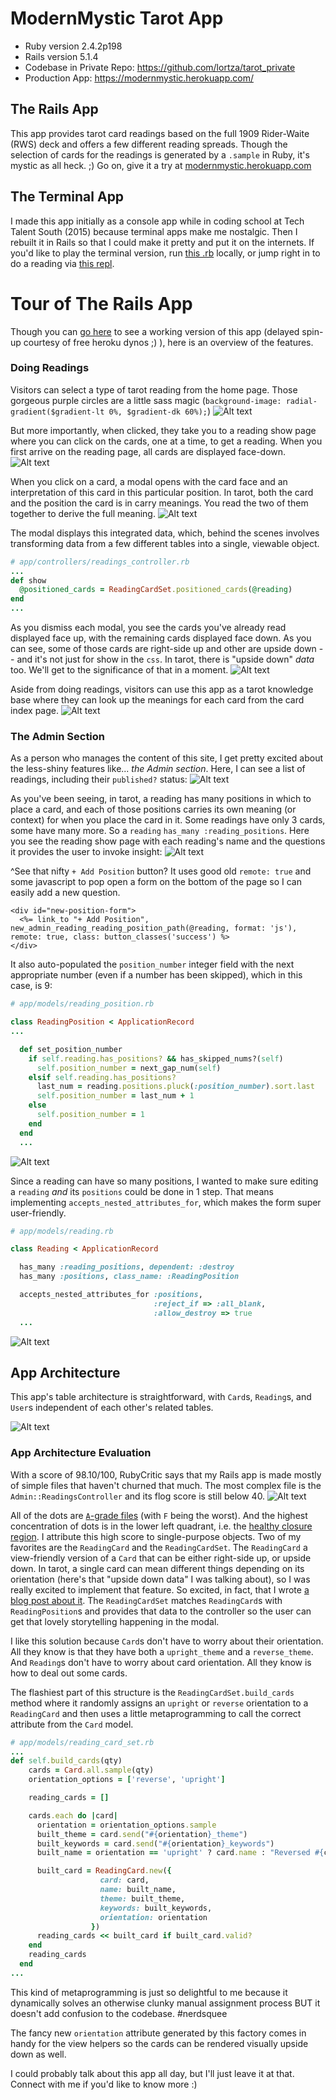 # ModernMystic Tarot App

* Ruby version 2.4.2p198
* Rails version 5.1.4
* Codebase in Private Repo: https://github.com/lortza/tarot_private
* Production App: https://modernmystic.herokuapp.com/

## The Rails App

This app provides tarot card readings based on the full 1909 Rider-Waite (RWS) deck and offers a few different reading spreads. Though the selection of cards for the readings is generated by a `.sample` in Ruby, it's mystic as all heck. ;) Go on, give it a try at [modernmystic.herokuapp.com](https://modernmystic.herokuapp.com/)

## The Terminal App

I made this app initially as a console app while in coding school at Tech Talent South (2015) because terminal apps make me nostalgic. Then I rebuilt it in Rails so that I could make it pretty and put it on the internets. If you'd like to play the terminal version, run [this .rb](https://github.com/lortza/tts-ruby-practice/blob/master/myprograms/tarot-refactor.rb) locally, or jump right in to do a reading via [this repl](https://repl.it/@lortz/tarotreadings).

# Tour of The Rails App
Though you can [go here](https://modernmystic.herokuapp.com/) to see a working version of this app (delayed spin-up courtesy of free heroku dynos ;) ), here is an overview of the features.

### Doing Readings
Visitors can select a type of tarot reading from the home page. Those gorgeous purple circles are a little sass magic (`background-image: radial-gradient($gradient-lt 0%, $gradient-dk 60%);`)
![Alt text](/screenshots/home.png?raw=true "Home Page")

But more importantly, when clicked, they take you to a reading show page where you can click on the cards, one at a time, to get a reading. When you first arrive on the reading page, all cards are displayed face-down.
![Alt text](/screenshots/reading_01.png?raw=true "New Reading")

When you click on a card, a modal opens with the card face and an interpretation of this card in this particular position. In tarot, both the card and the position the card is in carry meanings. You read the two of them together to derive the full meaning.
![Alt text](/screenshots/reading_02.png?raw=true "Seeing a card's interpretation during a reading")

The modal displays this integrated data, which, behind the scenes involves transforming data from a few different tables into a single, viewable object.

```ruby
# app/controllers/readings_controller.rb
...
def show
  @positioned_cards = ReadingCardSet.positioned_cards(@reading)
end
...
```

As you dismiss each modal, you see the cards you've already read displayed face up, with the remaining cards displayed face down. As you can see, some of those cards are right-side up and other are upside down -- and it's not just for show in the `css`. In tarot, there is "upside down" _data_ too. We'll get to the significance of that in a moment.
![Alt text](/screenshots/reading_03.png?raw=true "Seeing read cards as face-up and unread cards as face-down")

Aside from doing readings, visitors can use this app as a tarot knowledge base where they can look up the meanings for each card from the card index page.
![Alt text](/screenshots/card_details.png?raw=true "Sample card from the database with all card data details")

### The Admin Section
As a person who manages the content of this site, I get pretty excited about the less-shiny features like... _the Admin section_. Here, I can see a list of readings, including their `published?` status:
![Alt text](/screenshots/admin_reading_index.png?raw=true "Readings index page")

As you've been seeing, in tarot, a reading has many positions in which to place a card, and each of those positions carries its own meaning (or context) for when you place the card in it. Some readings have only 3 cards, some have many more. So a `reading` `has_many :reading_positions`. Here you see the reading show page with each reading's name and the questions it provides the user to invoke insight:
![Alt text](/screenshots/admin_reading_show.png?raw=true "Reading show page with all reading positions")

^See that nifty `+ Add Position` button? It uses good old `remote: true` and some javascript to pop open a form on the bottom of the page so I can easily add a new question.

```erb
<div id="new-position-form">
  <%= link_to "+ Add Position", new_admin_reading_reading_position_path(@reading, format: 'js'), remote: true, class: button_classes('success') %>
</div>
```

It also auto-populated the `position_number` integer field with the next appropriate number (even if a number has been skipped), which in this case, is 9:

```ruby
# app/models/reading_position.rb

class ReadingPosition < ApplicationRecord
...

  def set_position_number
    if self.reading.has_positions? && has_skipped_nums?(self)
      self.position_number = next_gap_num(self)
    elsif self.reading.has_positions?
      last_num = reading.positions.pluck(:position_number).sort.last
      self.position_number = last_num + 1
    else
      self.position_number = 1
    end
  end
  ...
```

![Alt text](/screenshots/admin_reading_show_form.png?raw=true "Reading show page with expanded new position form")

Since a reading can have so many positions, I wanted to make sure editing a `reading` _and_ its `positions` could be done in 1 step. That means implementing `accepts_nested_attributes_for`, which makes the form super user-friendly.

```ruby
# app/models/reading.rb

class Reading < ApplicationRecord

  has_many :reading_positions, dependent: :destroy
  has_many :positions, class_name: :ReadingPosition

  accepts_nested_attributes_for :positions,
                                :reject_if => :all_blank,
                                :allow_destroy => true
  ...
```

![Alt text](/screenshots/admin_reading_form.png?raw=true "Nested form for readings with reading_positions")

## App Architecture
This app's table architecture is straightforward, with `Card`s, `Reading`s, and `User`s independent of each other's related tables.

![Alt text](/screenshots/erd.png?raw=true "Schema ERD")

### App Architecture Evaluation
With a score of 98.10/100, RubyCritic says that my Rails app is made mostly of simple files that haven't churned that much. The most complex file is the `Admin::ReadingsController` and its flog score is still below 40.
![Alt text](/screenshots/rubycritic.png?raw=true "RubyCritic stats")

All of the dots are [`A`-grade files](https://github.com/whitesmith/rubycritic/blob/master/docs/core-metrics.md) (with `F` being the worst). And the highest concentration of dots is in the lower left quadrant, i.e. the [healthy closure region](https://github.com/chad/turbulence#hopefully-meaningful-metrics). I attribute this high score to single-purpose objects. Two of my favorites are the `ReadingCard` and the `ReadingCardSet`. The `ReadingCard` a view-friendly version of a `Card` that can be either right-side up, or upside down. In tarot, a single card can mean different things depending on its orientation (here's that "upside down data" I was talking about), so I was really excited to implement that feature. So excited, in fact, that I wrote [a blog post about it](http://lortza.github.io/2018/02/26/card-factory.html). The `ReadingCardSet` matches `ReadingCard`s with `ReadingPosition`s and provides that data to the controller so the user can get that lovely storytelling happening in the modal.

I like this solution because `Card`s don't have to worry about their orientation. All they know is that they have both a `upright_theme` and a `reverse_theme`. And `Reading`s don't have to worry about card orientation. All they know is how to deal out some cards.

The flashiest part of this structure is the `ReadingCardSet.build_cards` method where it randomly assigns an `upright` or `reverse` orientation to a `ReadingCard` and then uses a little metaprogramming to call the correct attribute from the `Card` model.

```ruby
# app/models/reading_card_set.rb
...
def self.build_cards(qty)
    cards = Card.all.sample(qty)
    orientation_options = ['reverse', 'upright']

    reading_cards = []

    cards.each do |card|
      orientation = orientation_options.sample
      built_theme = card.send("#{orientation}_theme")
      built_keywords = card.send("#{orientation}_keywords")
      built_name = orientation == 'upright' ? card.name : "Reversed #{card.name}"

      built_card = ReadingCard.new({
                    card: card,
                    name: built_name,
                    theme: built_theme,
                    keywords: built_keywords,
                    orientation: orientation
                  })
      reading_cards << built_card if built_card.valid?
    end
    reading_cards
  end
...
```

This kind of metaprogramming is just so delightful to me because it dynamically solves an otherwise clunky manual assignment process BUT it doesn't add confusion to the codebase. #nerdsquee

The fancy new `orientation` attribute generated by this factory comes in handy for the view helpers so the cards can be rendered visually upside down as well.

I could probably talk about this app all day, but I'll just leave it at that. Connect with me if you'd like to know more :)
